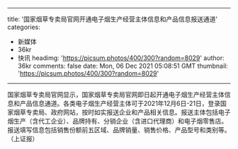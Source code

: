 
---
title: '国家烟草专卖局官网开通电子烟生产经营主体信息和产品信息报送通道'
categories: 
 - 新媒体
 - 36kr
 - 快讯
headimg: 'https://picsum.photos/400/300?random=8029'
author: 36kr
comments: false
date: Mon, 06 Dec 2021 05:08:51 GMT
thumbnail: 'https://picsum.photos/400/300?random=8029'
---

<div>   
国家烟草专卖局官网显示，国家烟草专卖局官网即日起开通电子烟生产经营主体信息和产品信息通道。各类电子烟生产经营主体可于2021年12月6日-21日，登录国家烟草专卖局、政府网站，按时如实报送企业和产品相关信息。报送主体包括电子烟生产（含代工企业）、品牌持有、分销企业（含进口代理商）和电子烟零售店。报送填写信息包括销售份额前五区域、品牌销量、销售价格、产品型号和类别等。（上证报）  
</div>
            